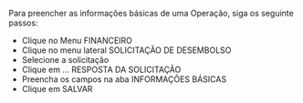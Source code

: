 Para preencher as informações básicas de uma Operação, siga os seguinte passos:

* Clique no Menu FINANCEIRO
* Clique no menu lateral SOLICITAÇÃO DE DESEMBOLSO
* Selecione a solicitação
* Clique em ... RESPOSTA DA SOLICITAÇÃO
* Preencha os campos na aba INFORMAÇÕES BÁSICAS
* Clique em SALVAR